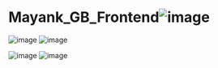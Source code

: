 # Mayank_GB_Frontend![image](https://user-images.githubusercontent.com/83640605/116989486-711fc200-acef-11eb-9667-c8777e142196.png)
![image](https://user-images.githubusercontent.com/83640605/116989511-7b41c080-acef-11eb-8f3a-a4af5192cc09.png)
![image](https://user-images.githubusercontent.com/83640605/116990191-674a8e80-acf0-11eb-9091-00951ccf59bf.png)

![image](https://user-images.githubusercontent.com/83640605/116989704-bba13e80-acef-11eb-84ad-797eb59da791.png)
![image](https://user-images.githubusercontent.com/83640605/116989733-c2c84c80-acef-11eb-92b0-611e7b88a82a.png)

